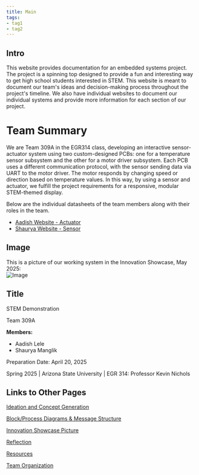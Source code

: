 ```yaml
---
title: Main
tags:
- tag1
- tag2
---
```


## Intro

This website provides documentation for an embedded systems project. The project is a spinning top designed to provide a fun and interesting way to get high school students interested in STEM. This website is meant to document our team's ideas and decision-making process throughout the project's timeline. We also have individual websites to document our individual systems and provide more information for each section of our project.

# Team Summary  
We are Team 309A in the EGR314 class, developing an interactive sensor-actuator system using two custom-designed PCBs: one for a temperature sensor subsystem and the other for a motor driver subsystem. Each PCB uses a different communication protocol, with the sensor sending data via UART to the motor driver. The motor responds by changing speed or direction based on temperature values. In this way, by using a sensor and actuator, we fulfill the project requirements for a responsive, modular STEM-themed display.

Below are the individual datasheets of the team members along with their roles in the team.

- [Aadish Website - Actuator](https://aadishlele.github.io/)
- [Shaurya Website - Sensor](https://shauryamanglik.github.io/shauryamanglik/)

## Image

This is a picture of our working system in the Innovation Showcase, May 2025:  
![Image](https://github.com/user-attachments/assets/476ecaa3-8f43-4721-9d42-3405bea34035)

## Title

STEM Demonstration

Team 309A

**Members:**

- Aadish Lele
- Shaurya Manglik

Preparation Date: April 20, 2025

Spring 2025 | Arizona State University | EGR 314: Professor Kevin Nichols


## Links to Other Pages

[Ideation and Concept Generation](Ideation-and-Concept-Generation.md)

[Block/Process Diagrams & Message Structure](Block-Process-Diagrams-Message-Structure.md)

[Innovation Showcase Picture](https://egr314-team-309a.github.io/Innovation%20Showcase%20Picture/)

[Reflection](https://egr314-team-309a.github.io/Reflections/)

[Resources](https://egr314-team-309a.github.io/resources/)

[Team Organization](https://egr314-team-309a.github.io/team-organization/)
